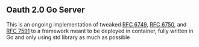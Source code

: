 ## Oauth 2.0 Go Server
This is an ongoing implementation of tweaked [RFC 6749](https://datatracker.ietf.org/doc/html/rfc6749), [RFC 6750](https://datatracker.ietf.org/doc/html/rfc6750), and [RFC 7591](https://datatracker.ietf.org/doc/html/rfc7591) to a framework meant to be deployed in container, fully written in Go and only using std library as much as possible
